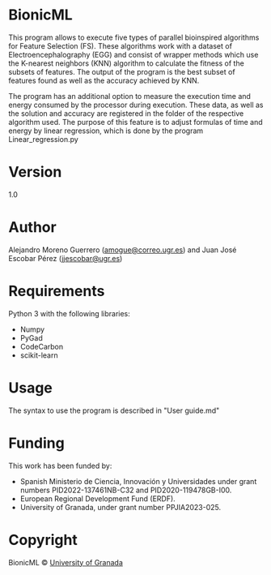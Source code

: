 # BionicML

This program allows to execute five types of parallel bioinspired algorithms for Feature Selection (FS). These algorithms work with a dataset of Electroencephalography (EGG) and consist of wrapper methods which use the K-nearest neighbors (KNN) algorithm to calculate the fitness of the subsets of features. The output of the program is the best subset of features found as well as the accuracy achieved by KNN.

The program has an additional option to measure the execution time and energy consumed by the processor during execution. These data, as well as the solution and accuracy are registered in the folder of the respective algorithm used. The purpose of this feature is to adjust formulas of time and energy by linear regression, which is done by the program Linear_regression.py

# Version

1.0

# Author

Alejandro Moreno Guerrero (amogue@correo.ugr.es) and Juan José Escobar Pérez (jjescobar@ugr.es)

# Requirements

Python 3 with the following libraries:
<ul>
  <li>Numpy</li>
  <li>PyGad</li>
  <li>CodeCarbon</li>
  <li>scikit-learn</li>
</ul>

# Usage

The syntax to use the program is described in "User guide.md"

# Funding

This work has been funded by:

<ul>
  <li>Spanish Ministerio de Ciencia, Innovación y Universidades under grant numbers PID2022-137461NB-C32 and PID2020-119478GB-I00.</li>
  <li>European Regional Development Fund (ERDF).</li>
  <li>University of Granada, under grant number PPJIA2023-025.</li>
</ul>

# Copyright

BionicML © [University of Granada](https://www.ugr.es/)

